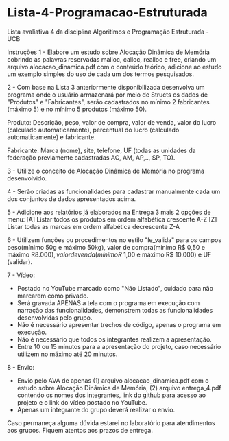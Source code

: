 # Lista-4-Programacao-Estruturada
Lista avaliativa 4 da disciplina Algoritimos e Programação Estruturada - UCB

Instruções
1 - Elabore um estudo sobre Alocação Dinâmica de Memória cobrindo as palavras reservadas malloc, calloc, realloc e free, criando um arquivo alocacao_dinamica.pdf com o conteúdo teórico, adicione ao estudo um exemplo simples do uso de cada um dos termos pesquisados.

2 - Com base na Lista 3 anteriormente disponibilizada desenvolva um programa onde o usuário armazenará por meio de Structs os dados de "Produtos" e "Fabricantes", serão cadastrados no mínimo 2 fabricantes (máximo 5) e no mínimo 5 produtos (máximo 50).

Produto: Descrição, peso, valor de compra, valor de venda, valor do lucro (calculado automaticamente), percentual do lucro (calculado automaticamente) e fabricante.

Fabricante: Marca (nome), site, telefone, UF (todas as unidades da federação previamente cadastradas AC, AM, AP,.., SP, TO).

3 - Utilize o conceito de Alocação Dinâmica de Memória no programa desenvolvido.

4 - Serão criadas as funcionalidades para cadastrar manualmente cada um dos conjuntos de dados apresentados acima.

5 - Adicione aos relatórios já elaborados na Entrega 3 mais 2 opções de menu:
[A] Listar todos os produtos em ordem alfabética crescente A-Z
[Z] Listar todas as marcas em ordem alfabética decrescente Z-A

6 - Utilizem funções ou procedimentos no estilo "le_valida" para os campos peso(mínimo 50g e máximo 50kg), valor de compra(mínimo R$ 0,50 e máximo R$8.000), valor de venda (mínimo R$ 1,00 e máximo R$ 10.000) e UF (validar).

7 - Vídeo:
- Postado no YouTube marcado como "Não Listado", cuidado para não marcarem como privado.
- Será gravada APENAS a tela com o programa em execução com narração das funcionalidades, demonstrem todas as funcionalidades desenvolvidas pelo grupo.
- Não é necessário apresentar trechos de código, apenas o programa em execução.
- Não é necessário que todos os integrantes realizem a apresentação.
- Entre 10 ou 15 minutos para a apresentação do projeto, caso necessário utilizem no máximo até 20 minutos.

8 - Envio:
- Envio pelo AVA de apenas (1) arquivo alocacao_dinamica.pdf com o estudo sobre Alocação Dinâmica de Memória, (2) arquivo entrega_4.pdf contendo os nomes dos integrantes, link do github para acesso ao projeto e o link do vídeo postado no YouTube.
- Apenas um integrante do grupo deverá realizar o envio.

Caso permaneça alguma dúvida estarei no laboratório para atendimentos aos grupos.
Fiquem atentos aos prazos de entrega.
